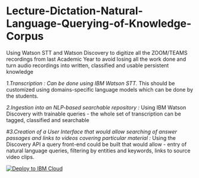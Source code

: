 # Lecture-Dictation-Natural-Language-Querying-of-Knowledge-Corpus
Using Watson STT and Watson Discovery to  digitize all the ZOOM/TEAMS recordings from last Academic Year to avoid losing all the work done and turn audio recordings into written, classified and usable persistent knowledge


*1.Transcription : Can be done using IBM Watson STT.* 
This should be customized using domains-specific language models which can be done by the students.

*2.Ingestion into an NLP-based searchable repository :*
Using IBM Watson Discovery with trainable queries - the whole set of transcription can be tagged, classified and searchable

*#3.Creation of a User Interface that would allow searching of answer passages and links to videos covering particular material :*
Using the Discovery API a query front-end could be built that would allow - entry of natural language queries, filtering by entities and keywords, links to source video clips.


[![Deploy to IBM Cloud](https://cloud.ibm.com/devops/setup/deploy/button.png)](https://github.com/satwik-chandra/Lecture-Dictation-and-Natural-Language-Querying-of-Knowledge-Corpus/tree/main/DiscoveryNodeServer/server)
